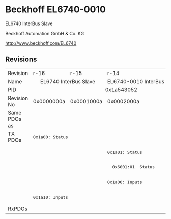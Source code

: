 # Beckhoff EL6740-0010

EL6740 InterBus Slave

Beckhoff Automation GmbH & Co. KG

http://www.beckhoff.com/EL6740

## Revisions
<table>
<tr >
<td>Revision</td>
<td>r-16</td>
<td>r-15</td>
<td>r-14</td>
</tr>
<tr >
<td>Name</td>
<td colspan=2 align="center">EL6740 InterBus Slave</td>
<td>EL6740-0010 InterBus Slave</td>
</tr>
<tr >
<td>PID</td>
<td colspan=3 align="center">0x1a543052</td>
</tr>
<tr >
<td>Revision No</td>
<td>0x0000000a</td>
<td>0x0001000a</td>
<td>0x0002000a</td>
</tr>
<tr >
<td>Same PDOs as</td>
<td colspan=3 align="center"></td>
</tr>
<tr class="txpdo">
<td rowspan=5 valign=top>TX PDOs</td>
<td colspan=2 align="left"><pre>0x1a00: Status</pre></td>
<td colspan=2 align="left"></td>
</tr>
<tr class="txpdo">
<td colspan=2 align="left"></td>
<td><pre>0x1a01: Status</pre></td>
</tr>
<tr class="txpdo">
<td colspan=2 align="left"></td>
<td><pre>  0x6001:01  Status                UINT16</pre></td>
</tr>
<tr class="txpdo">
<td colspan=2 align="left"></td>
<td><pre>0x1a00: Inputs</pre></td>
</tr>
<tr class="txpdo">
<td colspan=2 align="left"><pre>0x1a10: Inputs</pre></td>
<td></td>
</tr>
<tr >
<td>RxPDOs</td>
<td colspan=3 align="left"></td>
</tr>
</table>
